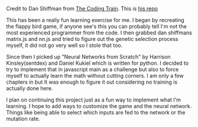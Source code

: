 Credit to Dan Shiffman from <a href='https://www.youtube.com/channel/UCvjgXvBlbQiydffZU7m1_aw'>The Coding Train<a/>.
This is <a href='https://github.com/CodingTrain/website/tree/main/CodingChallenges/CC_100.1_NeuroEvolution_FlappyBird'> his repo<a/>

This has been a really fun learning exercise for me. I began by recreating the flappy bird game, if anyone see's this you can probably tell I'm not the most experienced programmer from the code. I then grabbed dan shiffmans matrix.js and nn.js and tried to figure out the genetic selection process myself, it did not go very well so I stole that too.

Since then I picked up "Neural Networks from Scratch" by Harrison Kinsley(sentdex) and Daniel Kukiel which is written for python. I decided to try to implement that in javascript main as a challenge but also to force myself to actually learn the math without cutting corners. I am only a few chapters in but It was enough to figure it out considering no training is actually done here.

 I plan on continuing this project just as a fun way to implement what I'm learning. I hope to add ways to customize the game and the neural network. Things like being able to select which inputs are fed to the network or the mutation rate.
